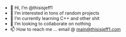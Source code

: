 - 👋 Hi, I’m @thisisjeff1
- 👀 I’m interested in tons of random projects
- 🌱 I’m currently learning C++ and other shit
- 💞️ I’m looking to collaborate on nothing
- 📫 How to reach me ... email @ main@thisisjeff1.com

<!---
thisisjeff1/thisisjeff1 is a ✨ special ✨ repository because its `README.md` (this file) appears on your GitHub profile.
You can click the Preview link to take a look at your changes.
--->
